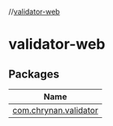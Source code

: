 //[validator-web](index.md)



# validator-web  


## Packages  
  
|  Name | 
|---|
| <a name="com.chrynan.validator////PointingToDeclaration/"></a>[com.chrynan.validator](validator-web/com.chrynan.validator/index.md)|

